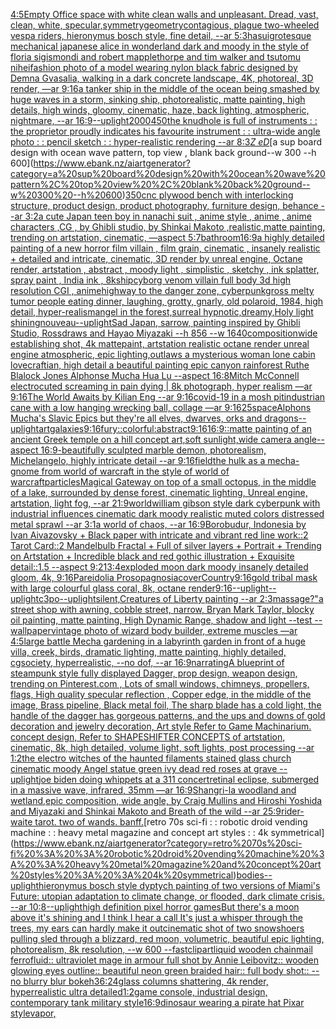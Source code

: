 [4:5](https://www.ebank.nz/aiartgenerator?category=4%3A5)[Empty Office space with white clean walls and unpleasant. Dread, vast, clean, white, specular,](https://www.ebank.nz/aiartgenerator?category=Empty%20Office%20space%20with%20white%20clean%20walls%20and%20unpleasant.%20Dread%2C%20vast%2C%20clean%2C%20white%2C%20specular%2C)[symmetry](https://www.ebank.nz/aiartgenerator?category=symmetry)[geometry](https://www.ebank.nz/aiartgenerator?category=geometry)[contagious, plague two-wheeled vespa riders, hieronymus bosch style, fine detail, --ar 5:3](https://www.ebank.nz/aiartgenerator?category=contagious%2C%20plague%20two-wheeled%20vespa%20riders%2C%20hieronymus%20bosch%20style%2C%20fine%20detail%2C%20--ar%205%3A3)[](https://www.ebank.nz/aiartgenerator?category=)[hasui](https://www.ebank.nz/aiartgenerator?category=hasui)[grotesque mechanical japanese alice in wonderland dark and moody in the style of floria sigismondi and robert mapplethorpe and tim walker and tsutomu nihei](https://www.ebank.nz/aiartgenerator?category=grotesque%20mechanical%20japanese%20alice%20in%20wonderland%20dark%20and%20moody%20in%20the%20style%20of%20floria%20sigismondi%20and%20robert%20mapplethorpe%20and%20tim%20walker%20and%20tsutomu%20nihei)[fashion photo of a model wearing nylon black fabric designed by Demna Gvasalia, walking in a dark concrete landscape, 4K, photoreal, 3D render, —ar 9:16](https://www.ebank.nz/aiartgenerator?category=fashion%20photo%20of%20a%20model%20wearing%20nylon%20black%20fabric%20designed%20by%20Demna%20Gvasalia%2C%20walking%20in%20a%20dark%20concrete%20landscape%2C%204K%2C%20photoreal%2C%203D%20render%2C%20%E2%80%94ar%209%3A16)[a tanker ship in the middle of the ocean being smashed by huge waves in a storm, sinking ship,  photorealistic, matte painting, high details, high winds, gloomy, cinematic, haze, back lighting, atmospheric, nightmare, --ar 16:9](https://www.ebank.nz/aiartgenerator?category=a%20tanker%20ship%20in%20the%20middle%20of%20the%20ocean%20being%20smashed%20by%20huge%20waves%20in%20a%20storm%2C%20sinking%20ship%2C%20%20photorealistic%2C%20matte%20painting%2C%20high%20details%2C%20high%20winds%2C%20gloomy%2C%20cinematic%2C%20haze%2C%20back%20lighting%2C%20atmospheric%2C%20nightmare%2C%20--ar%2016%3A9)[](https://www.ebank.nz/aiartgenerator?category=)[--uplight](https://www.ebank.nz/aiartgenerator?category=--uplight)[2000](https://www.ebank.nz/aiartgenerator?category=2000)[450](https://www.ebank.nz/aiartgenerator?category=450)[the knudhole is full of instruments : : the proprietor proudly indicates his favourite instrument : : ultra-wide angle photo : : pencil sketch : : hyper-realistic rendering --ar 8:3](https://www.ebank.nz/aiartgenerator?category=the%20knudhole%20is%20full%20of%20instruments%20%3A%20%3A%20the%20proprietor%20proudly%20indicates%20his%20favourite%20instrument%20%3A%20%3A%20ultra-wide%20angle%20photo%20%3A%20%3A%20pencil%20sketch%20%3A%20%3A%20hyper-realistic%20rendering%20--ar%208%3A3)[_Z eD_](https://www.ebank.nz/aiartgenerator?category=_Z%20eD_)[a sup board design with ocean wave pattern, top view , blank back ground--w 300 --h 600](https://www.ebank.nz/aiartgenerator?category=a%20sup%20board%20design%20with%20ocean%20wave%20pattern%2C%20top%20view%20%2C%20blank%20back%20ground--w%20300%20--h%20600)[350](https://www.ebank.nz/aiartgenerator?category=350)[cnc plywood bench with interlocking structure, product design, product photography, furniture design, behance --ar 3:2](https://www.ebank.nz/aiartgenerator?category=cnc%20plywood%20bench%20with%20interlocking%20structure%2C%20product%20design%2C%20product%20photography%2C%20furniture%20design%2C%20behance%20--ar%203%3A2)[a cute Japan  teen boy in nanachi suit , anime style , anime , anime characters ,CG , by Ghibli studio, by Shinkai Makoto ,realistic,matte painting, trending on artstation, cinematic, —aspect 5:7](https://www.ebank.nz/aiartgenerator?category=a%20cute%20Japan%20%20teen%20boy%20in%20nanachi%20suit%20%2C%20anime%20style%20%2C%20anime%20%2C%20anime%20characters%20%2CCG%20%2C%20by%20Ghibli%20studio%2C%20by%20Shinkai%20Makoto%20%2Crealistic%2Cmatte%20painting%2C%20trending%20on%20artstation%2C%20cinematic%2C%20%E2%80%94aspect%205%3A7)[bathroom](https://www.ebank.nz/aiartgenerator?category=bathroom)[16:9](https://www.ebank.nz/aiartgenerator?category=16%3A9)[a highly detailed painting of a new horror film villain , film grain, cinematic , insanely realistic + detailed and intricate, cinematic, 3D render by unreal engine, Octane render, artstation , abstract , moody light , simplistic , sketchy , ink splatter, spray paint , India ink , 8k](https://www.ebank.nz/aiartgenerator?category=a%20highly%20detailed%20painting%20of%20a%20new%20horror%20film%20villain%20%2C%20film%20grain%2C%20cinematic%20%2C%20insanely%20realistic%20%2B%20detailed%20and%20intricate%2C%20cinematic%2C%203D%20render%20by%20unreal%20engine%2C%20Octane%20render%2C%20artstation%20%2C%20abstract%20%2C%20moody%20light%20%2C%20simplistic%20%2C%20sketchy%20%2C%20ink%20splatter%2C%20spray%20paint%20%2C%20India%20ink%20%2C%208k)[ship](https://www.ebank.nz/aiartgenerator?category=ship)[cyborg venom villain full body 3d high resolution CGI , anime](https://www.ebank.nz/aiartgenerator?category=cyborg%20venom%20villain%20full%20body%203d%20high%20resolution%20CGI%20%2C%20anime)[highway to the danger zone, cyberpunk](https://www.ebank.nz/aiartgenerator?category=highway%20to%20the%20danger%20zone%2C%20cyberpunk)[gross melty tumor people eating dinner, laughing, grotty, gnarly, old polaroid, 1984, high detail, hyper-realism](https://www.ebank.nz/aiartgenerator?category=gross%20melty%20tumor%20people%20eating%20dinner%2C%20laughing%2C%20grotty%2C%20gnarly%2C%20old%20polaroid%2C%201984%2C%20high%20detail%2C%20hyper-realism)[angel in the forest,surreal hypnotic,dreamy,Holy light shining](https://www.ebank.nz/aiartgenerator?category=angel%20in%20the%20forest%2Csurreal%20hypnotic%2Cdreamy%2CHoly%20light%20shining)[nouveau](https://www.ebank.nz/aiartgenerator?category=nouveau)[--uplight](https://www.ebank.nz/aiartgenerator?category=--uplight)[Sad Japan, sarrow, painting inspired by Ghibli Studio, Rossdraws and Hayao Miyazaki --h 856 --w 1640](https://www.ebank.nz/aiartgenerator?category=Sad%20Japan%2C%20sarrow%2C%20painting%20inspired%20by%20Ghibli%20Studio%2C%20Rossdraws%20and%20Hayao%20Miyazaki%20--h%20856%20--w%201640)[composition](https://www.ebank.nz/aiartgenerator?category=composition)[wide establishing shot, 4k mattepaint, artstation  realistic octane render unreal engine atmospheric, epic lighting,outlaws a mysterious woman lone cabin  lovecraftian, high detail a beautiful painting epic canyon rainforest Ruthe Blalock Jones Alphonse Mucha  Hua Lu --aspect 16:8](https://www.ebank.nz/aiartgenerator?category=wide%20establishing%20shot%2C%204k%20mattepaint%2C%20artstation%20%20realistic%20octane%20render%20unreal%20engine%20atmospheric%2C%20epic%20lighting%2Coutlaws%20a%20mysterious%20woman%20lone%20cabin%20%20lovecraftian%2C%20high%20detail%20a%20beautiful%20painting%20epic%20canyon%20rainforest%20Ruthe%20Blalock%20Jones%20Alphonse%20Mucha%20%20Hua%20Lu%20--aspect%2016%3A8)[Mitch McConnell electrocuted screaming in pain dying | 8k photograph, hyper realism —ar 9:16](https://www.ebank.nz/aiartgenerator?category=Mitch%20McConnell%20electrocuted%20screaming%20in%20pain%20dying%20%7C%208k%20photograph%2C%20hyper%20realism%20%E2%80%94ar%209%3A16)[The World Awaits by Kilian Eng --ar 9:16](https://www.ebank.nz/aiartgenerator?category=The%20World%20Awaits%20by%20Kilian%20Eng%20--ar%209%3A16)[covid-19 in a mosh pit](https://www.ebank.nz/aiartgenerator?category=covid-19%20in%20a%20mosh%20pit)[industrian cane with a low hanging wrecking ball, collage —ar 9:16](https://www.ebank.nz/aiartgenerator?category=industrian%20cane%20with%20a%20low%20hanging%20wrecking%20ball%2C%20collage%20%E2%80%94ar%209%3A16)[25](https://www.ebank.nz/aiartgenerator?category=25)[space](https://www.ebank.nz/aiartgenerator?category=space)[Alphons Mucha's Slavic Epics but they're all elves, dwarves, orks and dragons](https://www.ebank.nz/aiartgenerator?category=Alphons%20Mucha%27s%20Slavic%20Epics%20but%20they%27re%20all%20elves%2C%20dwarves%2C%20orks%20and%20dragons)[--uplight](https://www.ebank.nz/aiartgenerator?category=--uplight)[art](https://www.ebank.nz/aiartgenerator?category=art)[galaxies](https://www.ebank.nz/aiartgenerator?category=galaxies)[9:16](https://www.ebank.nz/aiartgenerator?category=9%3A16)[fury::colorful:abstract](https://www.ebank.nz/aiartgenerator?category=fury%3A%3Acolorful%3Aabstract)[9:16](https://www.ebank.nz/aiartgenerator?category=9%3A16)[16:9](https://www.ebank.nz/aiartgenerator?category=16%3A9)[::](https://www.ebank.nz/aiartgenerator?category=%3A%3A)[matte painting of an ancient Greek temple on a hill concept art,soft sunlight,wide camera angle--aspect 16:9-](https://www.ebank.nz/aiartgenerator?category=matte%20painting%20of%20an%20ancient%20Greek%20temple%20on%20a%20hill%20concept%20art%2Csoft%20sunlight%2Cwide%20camera%20angle--aspect%2016%3A9-)[beautifully sculpted marble demon, photorealism, Michelangelo, highly intricate detail --ar 9:16](https://www.ebank.nz/aiartgenerator?category=beautifully%20sculpted%20marble%20demon%2C%20photorealism%2C%20Michelangelo%2C%20highly%20intricate%20detail%20--ar%209%3A16)[field](https://www.ebank.nz/aiartgenerator?category=field)[the hulk as a mecha-gnome from world of warcraft in the style of world of warcraft](https://www.ebank.nz/aiartgenerator?category=the%20hulk%20as%20a%20mecha-gnome%20from%20world%20of%20warcraft%20in%20the%20style%20of%20world%20of%20warcraft)[particles](https://www.ebank.nz/aiartgenerator?category=particles)[Magical Gateway on top of a small octopus, in the middle of a lake, surrounded by dense forest, cinematic lighting, Unreal engine, artstation, light fog, --ar 21:9](https://www.ebank.nz/aiartgenerator?category=Magical%20Gateway%20on%20top%20of%20a%20small%20octopus%2C%20in%20the%20middle%20of%20a%20lake%2C%20surrounded%20by%20dense%20forest%2C%20cinematic%20lighting%2C%20Unreal%20engine%2C%20artstation%2C%20light%20fog%2C%20--ar%2021%3A9)[world](https://www.ebank.nz/aiartgenerator?category=world)[william gibson style dark cyberpunk with industrial influences cinematic dark moody realistic muted colors distressed metal sprawl --ar 3:1](https://www.ebank.nz/aiartgenerator?category=william%20gibson%20style%20dark%20cyberpunk%20with%20industrial%20influences%20cinematic%20dark%20moody%20realistic%20muted%20colors%20distressed%20metal%20sprawl%20--ar%203%3A1)[a world of chaos, --ar 16:9](https://www.ebank.nz/aiartgenerator?category=a%20world%20of%20chaos%2C%20--ar%2016%3A9)[Borobudur, Indonesia by Ivan Aivazovsky + Black paper with intricate and vibrant red line work::2 Tarot Card::2 Mandelbulb Fractal + Full of silver layers + Portrait + Trending on Artstation + Incredible black and red gothic illustration + Exquisite detail::1.5 --aspect 9:21](https://www.ebank.nz/aiartgenerator?category=Borobudur%2C%20Indonesia%20by%20Ivan%20Aivazovsky%20%2B%20Black%20paper%20with%20intricate%20and%20vibrant%20red%20line%20work%3A%3A2%20Tarot%20Card%3A%3A2%20Mandelbulb%20Fractal%20%2B%20Full%20of%20silver%20layers%20%2B%20Portrait%20%2B%20Trending%20on%20Artstation%20%2B%20Incredible%20black%20and%20red%20gothic%20illustration%20%2B%20Exquisite%20detail%3A%3A1.5%20--aspect%209%3A21)[3:4](https://www.ebank.nz/aiartgenerator?category=3%3A4)[exploded moon dark moody insanely detailed gloom, 4k, 9:16](https://www.ebank.nz/aiartgenerator?category=exploded%20moon%20dark%20moody%20insanely%20detailed%20gloom%2C%204k%2C%209%3A16)[Pareidolia Prosopagnosia](https://www.ebank.nz/aiartgenerator?category=Pareidolia%20Prosopagnosia)[cover](https://www.ebank.nz/aiartgenerator?category=cover)[Country](https://www.ebank.nz/aiartgenerator?category=Country)[9:16](https://www.ebank.nz/aiartgenerator?category=9%3A16)[gold tribal mask  with large colourful glass coral, 8k, octane render](https://www.ebank.nz/aiartgenerator?category=gold%20tribal%20mask%20%20with%20large%20colourful%20glass%20coral%2C%208k%2C%20octane%20render)[9:16](https://www.ebank.nz/aiartgenerator?category=9%3A16)[--uplight](https://www.ebank.nz/aiartgenerator?category=--uplight)[--uplight](https://www.ebank.nz/aiartgenerator?category=--uplight)[c3po](https://www.ebank.nz/aiartgenerator?category=c3po)[--uplight](https://www.ebank.nz/aiartgenerator?category=--uplight)[silent,](https://www.ebank.nz/aiartgenerator?category=silent%2C)[Creatures of Liberty painting --ar 2:3](https://www.ebank.nz/aiartgenerator?category=Creatures%20of%20Liberty%20painting%20--ar%202%3A3)[massage?"](https://www.ebank.nz/aiartgenerator?category=massage%3F%22)[a street shop with awning, cobble street, narrow, Bryan Mark Taylor, blocky oil painting, matte painting, High Dynamic Range, shadow and light --test --wallpaper](https://www.ebank.nz/aiartgenerator?category=a%20street%20shop%20with%20awning%2C%20cobble%20street%2C%20narrow%2C%20Bryan%20Mark%20Taylor%2C%20blocky%20oil%20painting%2C%20matte%20painting%2C%20High%20Dynamic%20Range%2C%20shadow%20and%20light%20--test%20--wallpaper)[vintage photo of wizard body builder, extreme muscles —ar 4:5](https://www.ebank.nz/aiartgenerator?category=vintage%20photo%20of%20wizard%20body%20builder%2C%20extreme%20muscles%20%E2%80%94ar%204%3A5)[large battle Mecha gardening in a labyrinth garden in front of a huge villa, creek, birds, dramatic lighting, matte painting, highly detailed, cgsociety, hyperrealistic, --no dof, --ar 16:9](https://www.ebank.nz/aiartgenerator?category=large%20battle%20Mecha%20gardening%20in%20a%20labyrinth%20garden%20in%20front%20of%20a%20huge%20villa%2C%20creek%2C%20birds%2C%20dramatic%20lighting%2C%20matte%20painting%2C%20highly%20detailed%2C%20cgsociety%2C%20hyperrealistic%2C%20--no%20dof%2C%20--ar%2016%3A9)[narrating](https://www.ebank.nz/aiartgenerator?category=narrating)[A blueprint of steampunk style fully displayed Dagger, prop design, weapon design,  trending on Pinterest.com , Lots of small windows, chimneys, propellers, flags, High quality specular reflection ,  Copper  edge, in the middle of the image, Brass pipeline,  Black metal foil,  The sharp blade has a cold light, the handle of the dagger has gorgeous patterns, and the ups and downs of gold decoration and jewelry decoration, Art style Refer to Game Machinarium.  concept design, Refer to SHAPESHIFTER CONCEPTS  of artstation, cinematic,  8k, high detailed,  volume light,  soft lights,  post processing    --ar 1:2](https://www.ebank.nz/aiartgenerator?category=A%20blueprint%20of%20steampunk%20style%20fully%20displayed%20Dagger%2C%20prop%20design%2C%20weapon%20design%2C%20%20trending%20on%20Pinterest.com%20%2C%20Lots%20of%20small%20windows%2C%20chimneys%2C%20propellers%2C%20flags%2C%20High%20quality%20specular%20reflection%20%2C%20%20Copper%20%20edge%2C%20in%20the%20middle%20of%20the%20image%2C%20Brass%20pipeline%2C%20%20Black%20metal%20foil%2C%20%20The%20sharp%20blade%20has%20a%20cold%20light%2C%20the%20handle%20of%20the%20dagger%20has%20gorgeous%20patterns%2C%20and%20the%20ups%20and%20downs%20of%20gold%20decoration%20and%20jewelry%20decoration%2C%20Art%20style%20Refer%20to%20Game%20Machinarium.%20%20concept%20design%2C%20Refer%20to%20SHAPESHIFTER%20CONCEPTS%20%20of%20artstation%2C%20cinematic%2C%20%208k%2C%20high%20detailed%2C%20%20volume%20light%2C%20%20soft%20lights%2C%20%20post%20processing%20%20%20%20--ar%201%3A2)[the electro witches of the haunted filaments stained glass church cinematic moody Angel statue green ivy dead red roses at grave --uplight](https://www.ebank.nz/aiartgenerator?category=the%20electro%20witches%20of%20the%20haunted%20filaments%20stained%20glass%20church%20cinematic%20moody%20Angel%20statue%20green%20ivy%20dead%20red%20roses%20at%20grave%20--uplight)[joe biden doing whippets at a 311 concert](https://www.ebank.nz/aiartgenerator?category=joe%20biden%20doing%20whippets%20at%20a%20311%20concert)[retinal eclipse, submerged in a massive wave, infrared, 35mm —ar 16:9](https://www.ebank.nz/aiartgenerator?category=retinal%20eclipse%2C%20submerged%20in%20a%20massive%20wave%2C%20infrared%2C%2035mm%20%E2%80%94ar%2016%3A9)[Shangri-la woodland and wetland,epic composition, wide angle, by Craig Mullins and Hiroshi Yoshida and Miyazaki and Shinkai Makoto and Breath of the wild --ar 25:9](https://www.ebank.nz/aiartgenerator?category=Shangri-la%20woodland%20and%20wetland%2Cepic%20composition%2C%20wide%20angle%2C%20by%20Craig%20Mullins%20and%20Hiroshi%20Yoshida%20and%20Miyazaki%20and%20Shinkai%20Makoto%20and%20Breath%20of%20the%20wild%20--ar%2025%3A9)[rider-waite tarot. two of wands. banff.](https://www.ebank.nz/aiartgenerator?category=rider-waite%20tarot.%20two%20of%20wands.%20banff.)[retro 70s sci-fi : : robotic droid vending machine : : heavy metal magazine and concept art styles : : 4k symmetrical](https://www.ebank.nz/aiartgenerator?category=retro%2070s%20sci-fi%20%3A%20%3A%20robotic%20droid%20vending%20machine%20%3A%20%3A%20heavy%20metal%20magazine%20and%20concept%20art%20styles%20%3A%20%3A%204k%20symmetrical)[bodies](https://www.ebank.nz/aiartgenerator?category=bodies)[--uplight](https://www.ebank.nz/aiartgenerator?category=--uplight)[hieronymus bosch style dyptych painting of two versions of Miami's Future: utopian adaptation to climate change, or flooded, dark climate crisis. --ar 10:8](https://www.ebank.nz/aiartgenerator?category=hieronymus%20bosch%20style%20dyptych%20painting%20of%20two%20versions%20of%20Miami%27s%20Future%3A%20utopian%20adaptation%20to%20climate%20change%2C%20or%20flooded%2C%20dark%20climate%20crisis.%20--ar%2010%3A8)[--uplight](https://www.ebank.nz/aiartgenerator?category=--uplight)[high definition pixel horror games](https://www.ebank.nz/aiartgenerator?category=high%20definition%20pixel%20horror%20games)[But there's a moon above it's shining and I think I hear a call It's just a whisper through the trees, my ears can hardly make it out](https://www.ebank.nz/aiartgenerator?category=But%20there%27s%20a%20moon%20above%20it%27s%20shining%20and%20I%20think%20I%20hear%20a%20call%20It%27s%20just%20a%20whisper%20through%20the%20trees%2C%20my%20ears%20can%20hardly%20make%20it%20out)[cinematic shot of two snowshoers pulling sled through a blizzard, red moon, volumetric, beautiful epic lighting, photorealism, 8k resolution, --w 600 --fast](https://www.ebank.nz/aiartgenerator?category=cinematic%20shot%20of%20two%20snowshoers%20pulling%20sled%20through%20a%20blizzard%2C%20red%20moon%2C%20volumetric%2C%20beautiful%20epic%20lighting%2C%20photorealism%2C%208k%20resolution%2C%20--w%20600%20--fast)[clipart](https://www.ebank.nz/aiartgenerator?category=clipart)[liquid wooden chainmail ferrofluid:: ultraviolet mage in armour full shot by Annie Leibovitz:: wooden glowing eyes outline:: beautiful neon green braided hair:: full body shot:: --no blurry blur bokeh](https://www.ebank.nz/aiartgenerator?category=liquid%20wooden%20chainmail%20ferrofluid%3A%3A%20ultraviolet%20mage%20in%20armour%20full%20shot%20by%20Annie%20Leibovitz%3A%3A%20wooden%20glowing%20eyes%20outline%3A%3A%20beautiful%20neon%20green%20braided%20hair%3A%3A%20full%20body%20shot%3A%3A%20--no%20blurry%20blur%20bokeh)[36:24](https://www.ebank.nz/aiartgenerator?category=36%3A24)[glass columns shattering, 4k render, hyperrealistic ultra detailed](https://www.ebank.nz/aiartgenerator?category=glass%20columns%20shattering%2C%204k%20render%2C%20hyperrealistic%20ultra%20detailed)[1:2](https://www.ebank.nz/aiartgenerator?category=1%3A2)[game console, industrial design, contemporary tank military style](https://www.ebank.nz/aiartgenerator?category=game%20console%2C%20industrial%20design%2C%20contemporary%20tank%20military%20style)[16:9](https://www.ebank.nz/aiartgenerator?category=16%3A9)[dinosaur wearing a pirate hat Pixar style](https://www.ebank.nz/aiartgenerator?category=dinosaur%20wearing%20a%20pirate%20hat%20Pixar%20style)[vapor,](https://www.ebank.nz/aiartgenerator?category=vapor%2C)
